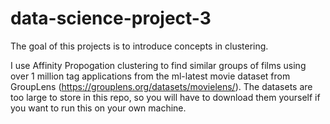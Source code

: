 # data-science-project-3

The goal of this projects is to introduce concepts in clustering. 

I use Affinity Propogation clustering to find similar groups of films using over 1 million tag applications from the ml-latest movie dataset from GroupLens (https://grouplens.org/datasets/movielens/). The datasets are too large to store in this repo, so you will have to download them yourself if you want to run this on your own machine.
